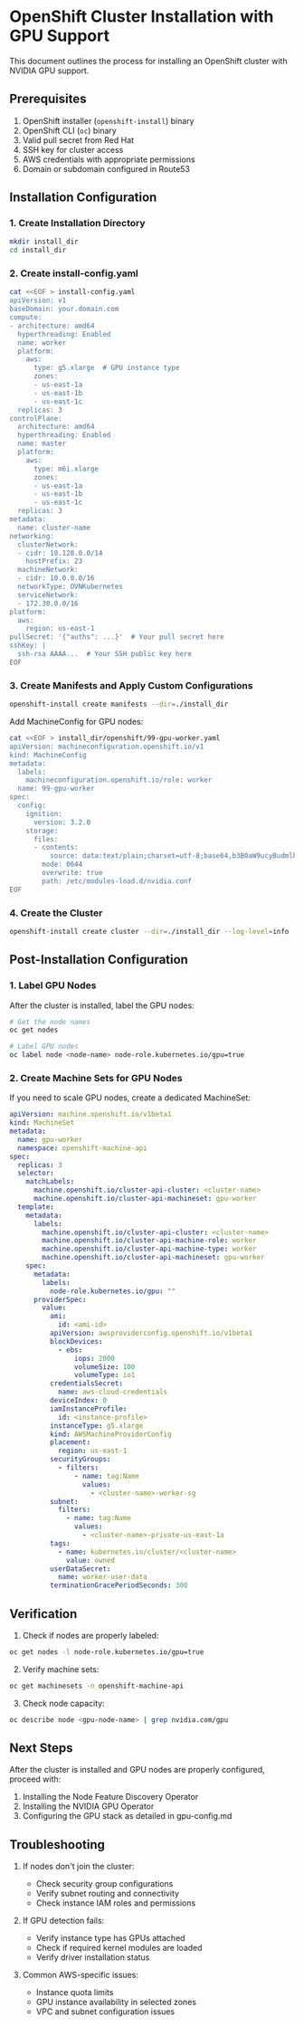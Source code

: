 # OpenShift Cluster Installation with GPU Support

This document outlines the process for installing an OpenShift cluster with NVIDIA GPU support.

## Prerequisites

1. OpenShift installer (`openshift-install`) binary
2. OpenShift CLI (`oc`) binary
3. Valid pull secret from Red Hat
4. SSH key for cluster access
5. AWS credentials with appropriate permissions
6. Domain or subdomain configured in Route53

## Installation Configuration

### 1. Create Installation Directory

```bash
mkdir install_dir
cd install_dir
```

### 2. Create install-config.yaml

```bash
cat <<EOF > install-config.yaml
apiVersion: v1
baseDomain: your.domain.com
compute:
- architecture: amd64
  hyperthreading: Enabled
  name: worker
  platform:
    aws:
      type: g5.xlarge  # GPU instance type
      zones:
      - us-east-1a
      - us-east-1b
      - us-east-1c
  replicas: 3
controlPlane:
  architecture: amd64
  hyperthreading: Enabled
  name: master
  platform:
    aws:
      type: m6i.xlarge
      zones:
      - us-east-1a
      - us-east-1b
      - us-east-1c
  replicas: 3
metadata:
  name: cluster-name
networking:
  clusterNetwork:
  - cidr: 10.128.0.0/14
    hostPrefix: 23
  machineNetwork:
  - cidr: 10.0.0.0/16
  networkType: OVNKubernetes
  serviceNetwork:
  - 172.30.0.0/16
platform:
  aws:
    region: us-east-1
pullSecret: '{"auths": ...}'  # Your pull secret here
sshKey: |
  ssh-rsa AAAA...  # Your SSH public key here
EOF
```

### 3. Create Manifests and Apply Custom Configurations

```bash
openshift-install create manifests --dir=./install_dir
```

Add MachineConfig for GPU nodes:

```bash
cat <<EOF > install_dir/openshift/99-gpu-worker.yaml
apiVersion: machineconfiguration.openshift.io/v1
kind: MachineConfig
metadata:
  labels:
    machineconfiguration.openshift.io/role: worker
  name: 99-gpu-worker
spec:
  config:
    ignition:
      version: 3.2.0
    storage:
      files:
      - contents:
          source: data:text/plain;charset=utf-8;base64,b3B0aW9ucyBudmlkaWEgTlZyZWcgTlZyZWdfTW9kZVNldCBOVmlkaWFfbW9kZXNldCBOVmlkaWFfdXZtCg==
        mode: 0644
        overwrite: true
        path: /etc/modules-load.d/nvidia.conf
EOF
```

### 4. Create the Cluster

```bash
openshift-install create cluster --dir=./install_dir --log-level=info
```

## Post-Installation Configuration

### 1. Label GPU Nodes

After the cluster is installed, label the GPU nodes:

```bash
# Get the node names
oc get nodes

# Label GPU nodes
oc label node <node-name> node-role.kubernetes.io/gpu=true
```

### 2. Create Machine Sets for GPU Nodes

If you need to scale GPU nodes, create a dedicated MachineSet:

```yaml
apiVersion: machine.openshift.io/v1beta1
kind: MachineSet
metadata:
  name: gpu-worker
  namespace: openshift-machine-api
spec:
  replicas: 3
  selector:
    matchLabels:
      machine.openshift.io/cluster-api-cluster: <cluster-name>
      machine.openshift.io/cluster-api-machineset: gpu-worker
  template:
    metadata:
      labels:
        machine.openshift.io/cluster-api-cluster: <cluster-name>
        machine.openshift.io/cluster-api-machine-role: worker
        machine.openshift.io/cluster-api-machine-type: worker
        machine.openshift.io/cluster-api-machineset: gpu-worker
    spec:
      metadata:
        labels:
          node-role.kubernetes.io/gpu: ""
      providerSpec:
        value:
          ami:
            id: <ami-id>
          apiVersion: awsproviderconfig.openshift.io/v1beta1
          blockDevices:
            - ebs:
                iops: 2000
                volumeSize: 100
                volumeType: io1
          credentialsSecret:
            name: aws-cloud-credentials
          deviceIndex: 0
          iamInstanceProfile:
            id: <instance-profile>
          instanceType: g5.xlarge
          kind: AWSMachineProviderConfig
          placement:
            region: us-east-1
          securityGroups:
            - filters:
                - name: tag:Name
                  values:
                    - <cluster-name>-worker-sg
          subnet:
            filters:
              - name: tag:Name
                values:
                  - <cluster-name>-private-us-east-1a
          tags:
            - name: kubernetes.io/cluster/<cluster-name>
              value: owned
          userDataSecret:
            name: worker-user-data
          terminationGracePeriodSeconds: 300
```

## Verification

1. Check if nodes are properly labeled:
```bash
oc get nodes -l node-role.kubernetes.io/gpu=true
```

2. Verify machine sets:
```bash
oc get machinesets -n openshift-machine-api
```

3. Check node capacity:
```bash
oc describe node <gpu-node-name> | grep nvidia.com/gpu
```

## Next Steps

After the cluster is installed and GPU nodes are properly configured, proceed with:

1. Installing the Node Feature Discovery Operator
2. Installing the NVIDIA GPU Operator
3. Configuring the GPU stack as detailed in gpu-config.md

## Troubleshooting

1. If nodes don't join the cluster:
   - Check security group configurations
   - Verify subnet routing and connectivity
   - Check instance IAM roles and permissions

2. If GPU detection fails:
   - Verify instance type has GPUs attached
   - Check if required kernel modules are loaded
   - Verify driver installation status

3. Common AWS-specific issues:
   - Instance quota limits
   - GPU instance availability in selected zones
   - VPC and subnet configuration issues
